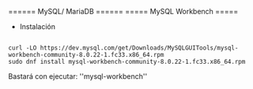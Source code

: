 ====== MySQL/ MariaDB ======
===== MySQL Workbench =====
  * Instalación
<code bash>
curl -LO https://dev.mysql.com/get/Downloads/MySQLGUITools/mysql-workbench-community-8.0.22-1.fc33.x86_64.rpm
sudo dnf install mysql-workbench-community-8.0.22-1.fc33.x86_64.rpm
</code>

Bastará con ejecutar: ''mysql-workbench''
